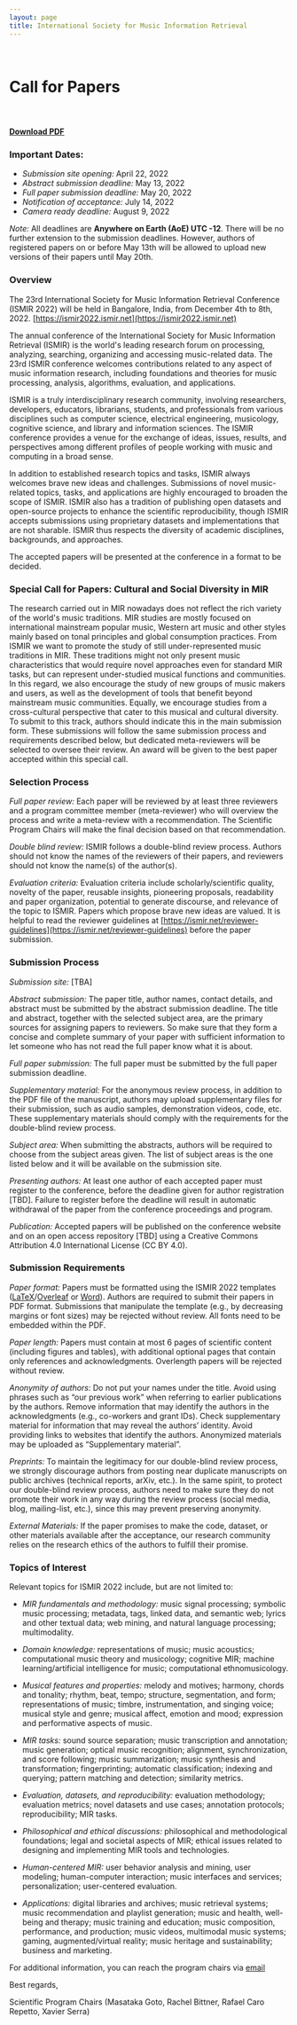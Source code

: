 ```yaml
---
layout: page
title: International Society for Music Information Retrieval
---
```


<br>

# Call for Papers
<br>

#### [**Download PDF**](../assets/ISMIR2022_Info_Sheet.pdf)

### Important Dates:
- _Submission site opening:_ April 22, 2022
- _Abstract submission deadline:_ May 13, 2022
- _Full paper submission deadline:_ May 20, 2022
- _Notification of acceptance:_ July 14, 2022
- _Camera ready deadline:_ August 9, 2022

_Note:_ All deadlines are **Anywhere on Earth (AoE) UTC -12**. There will be no further extension to the submission deadlines. However, authors of registered papers on or before May 13th will be allowed to upload new versions of their papers until May 20th.

### Overview
The 23rd International Society for Music Information Retrieval Conference (ISMIR 2022) will be held in Bangalore, India, from December 4th to 8th, 2022. [https://ismir2022.ismir.net](https://ismir2022.ismir.net)

The annual conference of the International Society for Music Information Retrieval (ISMIR) is the world's leading research forum on processing, analyzing, searching, organizing and accessing music-related data. The 23rd ISMIR conference welcomes contributions related to any aspect of music information research, including foundations and theories for music processing, analysis, algorithms, evaluation, and applications.

ISMIR is a truly interdisciplinary research community, involving researchers, developers, educators, librarians, students, and professionals from various disciplines such as computer science, electrical engineering, musicology, cognitive science, and library and information sciences. The ISMIR conference provides a venue for the exchange of ideas, issues, results, and perspectives among different profiles of people working with music and computing in a broad sense.

In addition to established research topics and tasks, ISMIR always welcomes brave new ideas and challenges. Submissions of novel music-related topics, tasks, and applications are highly encouraged to broaden the scope of ISMIR. ISMIR also has a tradition of publishing open datasets and open-source projects to enhance the scientific reproducibility, though ISMIR accepts submissions using proprietary datasets and implementations that are not sharable. ISMIR thus respects the diversity of academic disciplines, backgrounds, and approaches.

The accepted papers will be presented at the conference in a format to be decided.
 
### Special Call for Papers: Cultural and Social Diversity in MIR
The research carried out in MIR nowadays does not reflect the rich variety of the world's music traditions. MIR studies are mostly focused on international mainstream popular music, Western art music and other styles mainly based on tonal principles and global consumption practices. From ISMIR we want to promote the study of still under-represented music traditions in MIR. These traditions might not only present music characteristics that would require novel approaches even for standard MIR tasks, but can represent under-studied musical functions and communities. In this regard, we also encourage the study of new groups of music makers and users, as well as the development of tools that benefit beyond mainstream music communities. Equally, we encourage studies from a cross-cultural perspective that cater to this musical and cultural diversity. To submit to this track, authors should indicate this in the main submission form. These submissions will follow the same submission process and requirements described below, but dedicated meta-reviewers will be selected to oversee their review. An award will be given to the best paper accepted within this special call.

### Selection Process
_Full paper review:_ Each paper will be reviewed by at least three reviewers and a program committee member (meta-reviewer) who will overview the process and write a meta-review with a recommendation. The Scientific Program Chairs will make the final decision based on that recommendation.

_Double blind review:_ ISMIR follows a double-blind review process. Authors should not know the names of the reviewers of their papers, and reviewers should not know the name(s) of the author(s).

_Evaluation criteria:_  Evaluation criteria include scholarly/scientific quality, novelty of the paper, reusable insights, pioneering proposals, readability and paper organization, potential to generate discourse, and relevance of the topic to ISMIR. Papers which propose brave new ideas are valued.  It is helpful to read the reviewer guidelines at [https://ismir.net/reviewer-guidelines](https://ismir.net/reviewer-guidelines) before the paper submission.

### Submission Process
_Submission site:_ [TBA]

_Abstract submission:_ The paper title, author names, contact details, and abstract must be submitted by the abstract submission deadline. The title and abstract, together with the selected subject area, are the primary sources for assigning papers to reviewers. So make sure that they form a concise and complete summary of your paper with sufficient information to let someone who has not read the full paper know what it is about.

_Full paper submission:_ The full paper must be submitted by the full paper submission deadline. 

_Supplementary material:_ For the anonymous review process, in addition to the PDF file of the manuscript, authors may upload supplementary files for their submission, such as audio samples, demonstration videos, code, etc. These supplementary materials should comply with the requirements for the double-blind review process.

_Subject area:_ When submitting the abstracts, authors will be required to choose from the subject areas given. The list of subject areas is the one listed below and it will be available on the submission site.

_Presenting authors:_  At least one author of each accepted paper must register to the conference, before the deadline given for author registration [TBD]. Failure to register before the deadline will result in automatic withdrawal of the paper from the conference proceedings and program. 

_Publication:_ Accepted papers will be published on the conference website and on an open access repository [TBD] using a Creative Commons Attribution 4.0 International License (CC BY 4.0).

### Submission Requirements
_Paper format:_ Papers must be formatted using the ISMIR 2022 templates ([LaTeX](https://github.com/ismir/paper_templates/tree/master/2022/latex)/[Overleaf](https://www.overleaf.com/latex/templates/paper-template-for-ismir-2022/zqcwpbqntdsh) or [Word](https://github.com/ismir/paper_templates/tree/master/2022/word)). Authors are required to submit their papers in PDF format. Submissions that manipulate the template (e.g., by decreasing margins or font sizes) may be rejected without review. All fonts need to be embedded within the PDF.

_Paper length:_ Papers must contain at most 6 pages of scientific content (including figures and tables), with additional optional pages that contain only references and acknowledgments. Overlength papers will be rejected without review.

_Anonymity of authors:_ Do not put your names under the title. Avoid using phrases such as “our previous work” when referring to earlier publications by the authors. Remove information that may identify the authors in the acknowledgments (e.g., co-workers and grant IDs). Check supplementary material for information that may reveal the authors’ identity. Avoid providing links to websites that identify the authors. Anonymized materials may be uploaded as “Supplementary material”.

_Preprints:_ To maintain the legitimacy for our double-blind review process, we strongly discourage authors from posting near duplicate manuscripts on public archives (technical reports, arXiv, etc.). In the same spirit, to protect our double-blind review process, authors need to make sure they do not promote their work in any way during the review process (social media, blog, mailing-list, etc.), since this may prevent preserving anonymity.

_External Materials:_ If the paper promises to make the code, dataset, or other materials available after the acceptance, our research community relies on the research ethics of the authors to fulfill their promise.

### Topics of Interest
Relevant topics for ISMIR 2022 include, but are not limited to:

- _MIR fundamentals and methodology:_ music signal processing; symbolic music processing; metadata, tags, linked data, and semantic web; lyrics and other textual data; web mining, and natural language processing; multimodality.

- _Domain knowledge:_ representations of music; music acoustics; computational music theory and musicology; cognitive MIR; machine learning/artificial intelligence for music; computational ethnomusicology.

- _Musical features and properties:_ melody and motives; harmony, chords and tonality; rhythm, beat, tempo; structure, segmentation, and form; representations of music; timbre, instrumentation, and singing voice; musical style and genre; musical affect, emotion and mood; expression and performative aspects of music.

- _MIR tasks:_ sound source separation; music transcription and annotation; music generation; optical music recognition; alignment, synchronization, and score following; music summarization; music synthesis and transformation; fingerprinting; automatic classification; indexing and querying; pattern matching and detection; similarity metrics.

- _Evaluation, datasets, and reproducibility:_ evaluation methodology; evaluation metrics; novel datasets and use cases; annotation protocols; reproducibility; MIR tasks.

- _Philosophical and ethical discussions:_ philosophical and methodological foundations; legal and societal aspects of MIR; ethical issues related to designing and implementing MIR tools and technologies.

- _Human-centered MIR:_ user behavior analysis and mining, user modeling; human-computer interaction; music interfaces and services; personalization; user-centered evaluation.

- _Applications:_ digital libraries and archives; music retrieval systems; music recommendation and playlist generation; music and health, well-being and therapy; music training and education; music composition, performance, and production; music videos, multimodal music systems; gaming, augmented/virtual reality; music heritage and sustainability; business and marketing.

For additional information, you can reach the program chairs via [email](mailto:ismir2022-papers@ismir.net)


Best regards,

Scientific Program Chairs (Masataka Goto, Rachel Bittner, Rafael Caro Repetto, Xavier Serra)